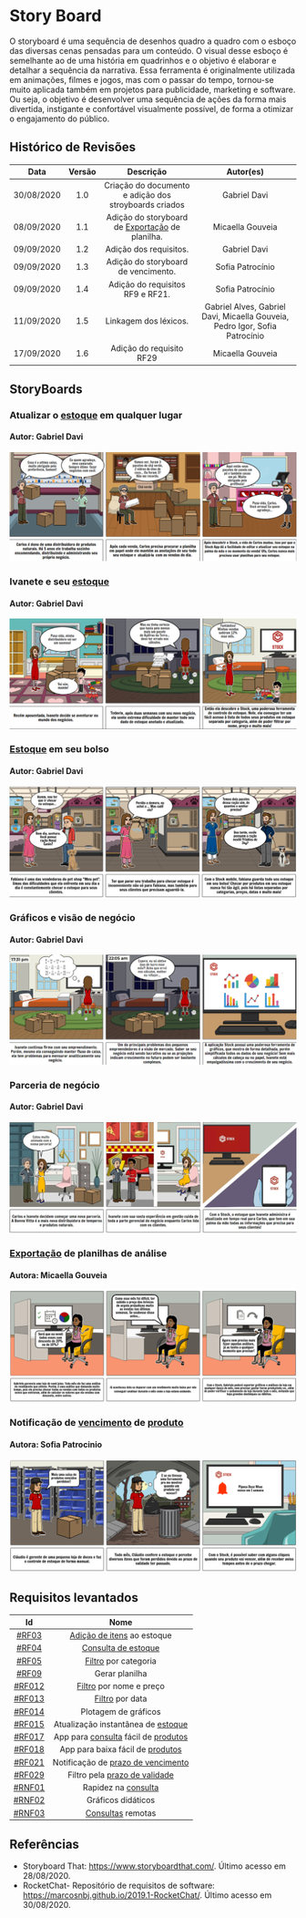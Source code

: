 # Story Board

O storyboard é uma sequência de desenhos quadro a quadro com o esboço das diversas cenas pensadas para um conteúdo. O visual desse esboço é semelhante ao de uma história em quadrinhos e o objetivo é elaborar e detalhar a sequência da narrativa. Essa ferramenta é originalmente utilizada em animações, filmes e jogos, mas com o passar do tempo, tornou-se muito aplicada também em projetos para publicidade, marketing e software. Ou seja, o objetivo é desenvolver uma sequência de ações da forma mais divertida, instigante e confortável visualmente possível, de forma a otimizar o engajamento do público.

## Histórico de Revisões

|    Data    | Versão |                       Descrição                       |    Autor(es)     |
| :--------: | :----: | :---------------------------------------------------: | :--------------: |
| 30/08/2020 |  1.0   | Criação do documento e adição dos stroyboards criados |   Gabriel Davi   |
| 08/09/2020 |  1.1   |    Adição do storyboard de [Exportação](Modeling/verbo?id=Exportação) de planilha.    | Micaella Gouveia |
| 09/09/2020 |  1.2   |                Adição dos requisitos.                 |   Gabriel Davi   |
| 09/09/2020 |  1.3   |          Adição do storyboard de vencimento.          | Sofia Patrocínio |
| 09/09/2020 |  1.4   |           Adição do requisitos RF9 e RF21.            | Sofia Patrocínio |
| 11/09/2020 |  1.5   |  Linkagem dos léxicos. | Gabriel Alves, Gabriel Davi, Micaella Gouveia, Pedro Igor, Sofia Patrocínio |
| 17/09/2020 |  1.6   | Adição do requisito RF29   | Micaella Gouveia|

## StoryBoards

### Atualizar o [estoque](Modeling/objeto?id=Estoque) em qualquer lugar

#### Autor: Gabriel Davi

![SB1](../assets/img/storyboards/SB1_GabrielDavi.png)

### Ivanete e seu [estoque](Modeling/objeto?id=Estoque)

#### Autor: Gabriel Davi

![SB2](../assets/img/storyboards/SB2_GabrielDavi.png)

### [Estoque](Modeling/objeto?id=Estoque) em seu bolso

#### Autor: Gabriel Davi

![SB3](../assets/img/storyboards/SB3_GabrielDavi.png)

### Gráficos e visão de negócio

#### Autor: Gabriel Davi

![SB4](../assets/img/storyboards/SB4_GabrielDavi.png)

### Parceria de negócio

#### Autor: Gabriel Davi

![SB5](../assets/img/storyboards/SB5_GabrielDavi.jpg)

### [Exportação](Modeling/verbo?id=Exportação) de planilhas de análise

#### Autora: Micaella Gouveia

![SB6](../assets/img/storyboards/SB6_Micaella.png)

### Notificação de [vencimento](Modeling/objeto?id=Prazo-de-Validade) de [produto](Modeling/objeto?id=Produto)

#### Autora: Sofia Patrocinio

![SB6](../assets/img/storyboards/SB7_Sofia.png)

## Requisitos levantados

|                                     Id                                     |                Nome                 |
| :------------------------------------------------------------------------: | :---------------------------------: |
|   [#RF03](Elicitation/RequisitosElicitados.md?id=requisitos-funcionais)    |     [Adição de itens](Modeling/verbo?id=Cadastrar-Produto) ao estoque      |
|   [#RF04](Elicitation/RequisitosElicitados.md?id=requisitos-funcionais)    |         [Consulta de estoque](Modeling/verbo?id=Consultar-Produto)         |
|   [#RF05](Elicitation/RequisitosElicitados.md?id=requisitos-funcionais)    |        [Filtro](Modeling/verbo?id=Filtrar-Produtos) por categoria         |
|   [#RF09](Elicitation/RequisitosElicitados.md?id=requisitos-funcionais)    |           Gerar planilha            |
|   [#RF012](Elicitation/RequisitosElicitados.md?id=requisitos-funcionais)   |       [Filtro](Modeling/verbo?id=Filtrar-Produtos) por nome e preço       |
|   [#RF013](Elicitation/RequisitosElicitados.md?id=requisitos-funcionais)   |        [Filtro](Modeling/verbo?id=Filtrar-Produtos) por data         |
|   [#RF014](Elicitation/RequisitosElicitados.md?id=requisitos-funcionais)   |        Plotagem de gráficos         |
|   [#RF015](Elicitation/RequisitosElicitados.md?id=requisitos-funcionais)   | Atualização instantânea de [estoque](Modeling/objeto?id=Estoque)  |
|   [#RF017](Elicitation/RequisitosElicitados.md?id=requisitos-funcionais)   | App para [consulta](Modeling/verbo?id=Consultar-Produto) fácil de [produtos](Modeling/objeto?id=Produto) |
|   [#RF018](Elicitation/RequisitosElicitados.md?id=requisitos-funcionais)   |  App para baixa fácil de [produtos](Modeling/objeto?id=Produto)   |
|   [#RF021](Elicitation/RequisitosElicitados.md?id=requisitos-funcionais)   | Notificação de [prazo de vencimento](Modeling/objeto?id=Prazo-de-Validade)  |
| [#RF029](Elicitation/RequisitosElicitados.md?id=requisitos-funcionais) | Filtro pela [prazo de validade](Modeling/objeto?id=Prazo-de-Validade) |
| [#RNF01](Elicitation/RequisitosElicitados.md?id=requisitos-não-funcionais) |         Rapidez na [consulta](Modeling/verbo?id=Consultar-Produto)         |
| [#RNF02](Elicitation/RequisitosElicitados.md?id=requisitos-não-funcionais) |         Gráficos didáticos          |
| [#RNF03](Elicitation/RequisitosElicitados.md?id=requisitos-não-funcionais) |          [Consultas](Modeling/verbo?id=Consultar-Produto) remotas          |


## Referências

- Storyboard That: <https://www.storyboardthat.com/>. Último acesso em 28/08/2020.
- RocketChat- Repositório de requisitos de software: <https://marcosnbj.github.io/2019.1-RocketChat/>. Último acesso em 30/08/2020.
